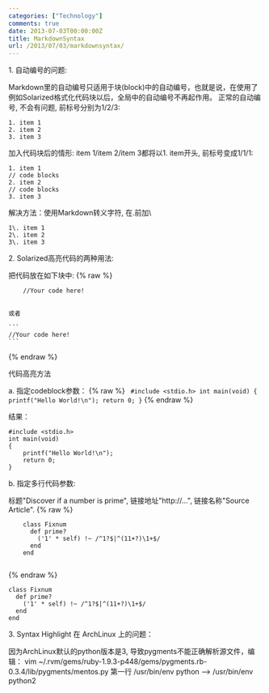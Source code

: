 ```yaml
---
categories: ["Technology"]
comments: true
date: 2013-07-03T00:00:00Z
title: MarkdownSyntax
url: /2013/07/03/markdownsyntax/
---
```


1\. 自动编号的问题:

Markdown里的自动编号只适用于块(block)中的自动编号，也就是说，在使用了例如Solarized格式化代码块以后，全局中的自动编号不再起作用。
正常的自动编号, 不会有问题, 前标号分别为1/2/3:
```
1. item 1
2. item 2 
3. item 3
```
加入代码块后的情形:
 item 1/item 2/item 3都将以1. item开头, 前标号变成1/1/1:
```
1. item 1
// code blocks
2. item 2 
// code blocks
3. item 3
```
解决方法：使用Markdown转义字符, 在.前加\\
```
1\. item 1
2\. item 2 
3\. item 3
```

2\. Solarized高亮代码的两种用法:

把代码放在如下块中:
{% raw %}
	
```
	//Your code here!
	
```

	或者

	```
	//Your code here!
	```
{% endraw %}

代码高亮方法

a\. 指定codeblock参数：
{% raw %}
	``` 
	#include <stdio.h>
	int main(void)
	{
		printf("Hello World!\n");
		return 0;
	}
	```
{% endraw %}

结果：
```
#include <stdio.h>
int main(void)
{
	printf("Hello World!\n");
	return 0;
}
```


b\. 指定多行代码参数:

标题"Discover if a number is prime", 链接地址"http://...", 链接名称"Source Article".
{% raw %}
	
```
	class Fixnum
	  def prime?
	    ('1' * self) !~ /^1?$|^(11+?)\1+$/
	  end
	end
	
```
{% endraw %}


```
class Fixnum
  def prime?
    ('1' * self) !~ /^1?$|^(11+?)\1+$/
  end
end

```

3\. Syntax Highlight 在 ArchLinux 上的问题：

因为ArchLinux默认的python版本是3, 导致pygments不能正确解析源文件，编辑：
	vim ~/.rvm/gems/ruby-1.9.3-p448/gems/pygments.rb-0.3.4/lib/pygments/mentos.py
	第一行
	/usr/bin/env python --> /usr/bin/env python2
